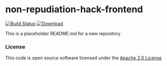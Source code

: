 # non-repudiation-hack-frontend

[![Build Status](https://travis-ci.org/hmrc/non-repudiation-hack-frontend.svg)](https://travis-ci.org/hmrc/non-repudiation-hack-frontend) [ ![Download](https://api.bintray.com/packages/hmrc/releases/non-repudiation-hack-frontend/images/download.svg) ](https://bintray.com/hmrc/releases/non-repudiation-hack-frontend/_latestVersion)

This is a placeholder README.md for a new repository

### License

This code is open source software licensed under the [Apache 2.0 License]("http://www.apache.org/licenses/LICENSE-2.0.html")